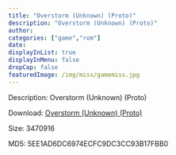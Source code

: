 ```yaml
---
title: "Overstorm (Unknown) (Proto)"
description: "Overstorm (Unknown) (Proto)"
author: 
categories: ["game","rom"]
date: 
displayInList: true
displayInMenu: false
dropCap: false
featuredImage: /img/miss/gamemiss.jpg
---
```


Description: Overstorm (Unknown) (Proto)

Download: <a style="text-decoration:underline;" href="https://mega.nz/#!DaJwhSrA!934xDNdf_Xv9sV3efmyurvt_En2NYbBsVfUy_PPcx3c" target = "_blank" rel = "nofollow" > Overstorm (Unknown) (Proto)</a>

Size: 3470916

MD5: 5EE1AD6DC6974ECFC9DC3CC93B17FBB0

